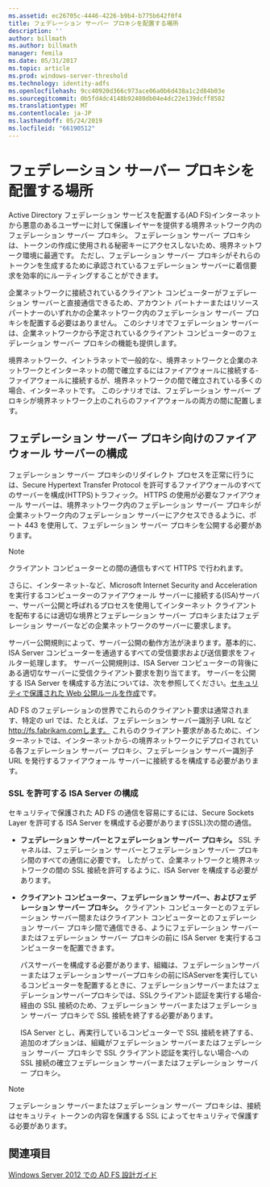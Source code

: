```yaml
---
ms.assetid: ec26705c-4446-4226-b9b4-b775b642f0f4
title: フェデレーション サーバー プロキシを配置する場所
description: ''
author: billmath
ms.author: billmath
manager: femila
ms.date: 05/31/2017
ms.topic: article
ms.prod: windows-server-threshold
ms.technology: identity-adfs
ms.openlocfilehash: 9cc40920d366c973ace06a0b6d438a1c2d84b03e
ms.sourcegitcommit: 0b5fd4dc4148b92480db04e4dc22e139dcff8582
ms.translationtype: MT
ms.contentlocale: ja-JP
ms.lasthandoff: 05/24/2019
ms.locfileid: "66190512"
---
```

# <a name="where-to-place-a-federation-server-proxy"></a>フェデレーション サーバー プロキシを配置する場所

Active Directory フェデレーション サービスを配置する\(AD FS\)インターネットから悪意のあるユーザーに対して保護レイヤーを提供する境界ネットワーク内のフェデレーション サーバー プロキシ。 フェデレーション サーバー プロキシは、トークンの作成に使用される秘密キーにアクセスしないため、境界ネットワーク環境に最適です。 ただし、フェデレーション サーバー プロキシがそれらのトークンを生成するために承認されているフェデレーション サーバーに着信要求を効率的にルーティングすることができます。  
  
企業ネットワークに接続されているクライアント コンピューターがフェデレーション サーバーと直接通信できるため、アカウント パートナーまたはリソース パートナーのいずれかの企業ネットワーク内のフェデレーション サーバー プロキシを配置する必要はありません。 このシナリオでフェデレーション サーバーは、企業ネットワークから予定されているクライアント コンピューターのフェデレーション サーバー プロキシの機能も提供します。  
  
境界ネットワーク、イントラネットで一般的な\-、境界ネットワークと企業のネットワークとインターネットの間で確立するにはファイアウォールに接続する\-ファイアウォールに接続するが、境界ネットワークの間で確立されている多くの場合、インターネットです。 このシナリオでは、フェデレーション サーバー プロキシが境界ネットワーク上のこれらのファイアウォールの両方の間に配置します。  
  
## <a name="configuring-your-firewall-servers-for-a-federation-server-proxy"></a>フェデレーション サーバー プロキシ向けのファイアウォール サーバーの構成  
フェデレーション サーバー プロキシのリダイレクト プロセスを正常に行うには、Secure Hypertext Transfer Protocol を許可するファイアウォールのすべてのサーバーを構成\(HTTPS\)トラフィック。 HTTPS の使用が必要なファイアウォール サーバーは、境界ネットワーク内のフェデレーション サーバー プロキシが企業ネットワーク内のフェデレーション サーバーにアクセスできるように、ポート 443 を使用して、フェデレーション サーバー プロキシを公開する必要があります。  
  
> [!NOTE]  
> クライアント コンピューターとの間の通信もすべて HTTPS で行われます。  
  
さらに、インターネット\-など、Microsoft Internet Security and Acceleration を実行するコンピューターのファイアウォール サーバーに接続する\(ISA\)サーバー、サーバー公開と呼ばれるプロセスを使用してインターネット クライアントを配布するには適切な境界とフェデレーション サーバー プロキシまたはフェデレーション サーバーなどの企業ネットワークのサーバーに要求します。  
  
サーバー公開規則によって、サーバー公開の動作方法が決まります。基本的に、ISA Server コンピューターを通過するすべての受信要求および送信要求をフィルター処理します。 サーバー公開規則は、ISA Server コンピューターの背後にある適切なサーバーに受信クライアント要求を割り当てます。 サーバーを公開する ISA Server を構成する方法については、次を参照してください。[セキュリティで保護された Web 公開ルールを作成](https://go.microsoft.com/fwlink/?LinkId=75182)です。  
  
AD FS のフェデレーションの世界でこれらのクライアント要求は通常されます、特定の url では、たとえば、フェデレーション サーバー識別子 URL など http://fs.fabrikam.comします。 これらのクライアント要求があるために、インターネットでは、インターネットから\-の境界ネットワークにデプロイされている各フェデレーション サーバー プロキシ、フェデレーション サーバー識別子 URL を発行するファイアウォール サーバーに接続するを構成する必要があります。  
  
### <a name="configuring-isa-server-to-allow-ssl"></a>SSL を許可する ISA Server の構成  
セキュリティで保護された AD FS の通信を容易にするには、Secure Sockets Layer を許可する ISA Server を構成する必要があります\(SSL\)次の間の通信。  
  
-   **フェデレーション サーバーとフェデレーション サーバー プロキシ。** SSL チャネルは、フェデレーション サーバーとフェデレーション サーバー プロキシ間のすべての通信に必要です。 したがって、企業ネットワークと境界ネットワークの間の SSL 接続を許可するように、ISA Server を構成する必要があります。  
  
-   **クライアント コンピューター、フェデレーション サーバー、およびフェデレーション サーバー プロキシ。** クライアント コンピューターとのフェデレーション サーバー間またはクライアント コンピューターとのフェデレーション サーバー プロキシ間で通信できる、ようにフェデレーション サーバーまたはフェデレーション サーバー プロキシの前に ISA Server を実行するコンピューターを配置できます。  
  
    パスサーバーを構成する必要があります、組織は、フェデレーションサーバーまたはフェデレーションサーバープロキシの前にISAServerを実行しているコンピューターを配置するときに、フェデレーションサーバーまたはフェデレーションサーバープロキシでは、SSLクライアント認証を実行する場合\-経由の SSL 接続のため、フェデレーション サーバーまたはフェデレーション サーバー プロキシで SSL 接続を終了する必要があります。  
  
    ISA Server とし、再実行しているコンピューターで SSL 接続を終了する、追加のオプションは、組織がフェデレーション サーバーまたはフェデレーション サーバー プロキシで SSL クライアント認証を実行しない場合\-への SSL 接続の確立フェデレーション サーバーまたはフェデレーション サーバー プロキシ。  
  
> [!NOTE]  
> フェデレーション サーバーまたはフェデレーション サーバー プロキシは、接続はセキュリティ トークンの内容を保護する SSL によってセキュリティで保護する必要があります。  
  
## <a name="see-also"></a>関連項目
[Windows Server 2012 での AD FS 設計ガイド](AD-FS-Design-Guide-in-Windows-Server-2012.md)

